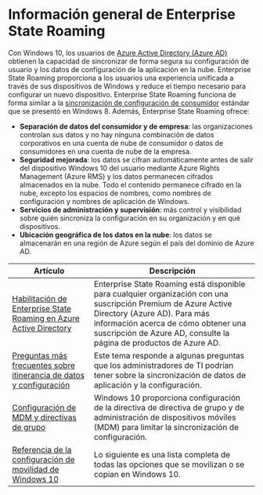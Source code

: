 <properties
	pageTitle="Información general de Enterprise State Roaming | Microsoft Azure"
	description="Proporciona información sobre la configuración de Enterprise State Roaming en dispositivos de Windows. Enterprise State Roaming proporciona a los usuarios una experiencia unificada a través de sus dispositivos de Windows y reduce el tiempo necesario para configurar un nuevo dispositivo."
	services="active-directory"
    keywords="qué es Enterprise State Roaming, sincronización empresarial, nube de windows"
	documentationCenter=""
	authors="femila"
	manager="stevenpo"
	editor="curtand"/>

<tags
	ms.service="active-directory"  
	ms.workload="identity"
	ms.tgt_pltfrm="na"
	ms.devlang="na"
	ms.topic="article"
	ms.date="02/04/2016"
	ms.author="femila"/>

# Información general de Enterprise State Roaming

Con Windows 10, los usuarios de [Azure Active Directory (Azure AD)](active-directory-whatis.md) obtienen la capacidad de sincronizar de forma segura su configuración de usuario y los datos de configuración de la aplicación en la nube. Enterprise State Roaming proporciona a los usuarios una experiencia unificada a través de sus dispositivos de Windows y reduce el tiempo necesario para configurar un nuevo dispositivo. Enterprise State Roaming funciona de forma similar a la [sincronización de configuración de consumidor](http://windows.microsoft.com/es-ES/windows-8/sync-settings-pcs) estándar que se presentó en Windows 8. Además, Enterprise State Roaming ofrece:

- **Separación de datos del consumidor y de empresa**: las organizaciones controlan sus datos y no hay ninguna combinación de datos corporativos en una cuenta de nube de consumidor o datos de consumidores en una cuenta de nube de la empresa. 
- **Seguridad mejorada**: los datos se cifran automáticamente antes de salir del dispositivo Windows 10 del usuario mediante Azure Rights Management (Azure RMS) y los datos permanecen cifrados almacenados en la nube. Todo el contenido permanece cifrado en la nube, excepto los espacios de nombres, como nombres de configuración y nombres de aplicación de Windows.  
- **Servicios de administración y supervisión**: más control y visibilidad sobre quién sincroniza la configuración en su organización y en qué dispositivos. 
- **Ubicación geográfica de los datos en la nube**: los datos se almacenarán en una región de Azure según el país del dominio de Azure AD. 



| Artículo | Descripción |
|--------------------------------------------------|---------------------------------------------------------------------------------------------------------------------------------------------------------------------------------------------------------|
| [Habilitación de Enterprise State Roaming en Azure Active Directory](active-directory-windows-enterprise-state-roaming-enable.md) | Enterprise State Roaming está disponible para cualquier organización con una suscripción Premium de Azure Active Directory (Azure AD). Para más información acerca de cómo obtener una suscripción de Azure AD, consulte la página de productos de Azure AD. |
| [Preguntas más frecuentes sobre itinerancia de datos y configuración](active-directory-windows-enterprise-state-roaming-faqs.md) | Este tema responde a algunas preguntas que los administradores de TI podrían tener sobre la sincronización de datos de aplicación y la configuración. |
| [Configuración de MDM y directivas de grupo](active-directory-windows-enterprise-state-roaming-group-policy-settings.md) | Windows 10 proporciona configuración de la directiva de directiva de grupo y de administración de dispositivos móviles (MDM) para limitar la sincronización de configuración. |
| [Referencia de la configuración de movilidad de Windows 10](active-directory-windows-enterprise-state-roaming-windows-settings-reference.md) | Lo siguiente es una lista completa de todas las opciones que se movilizan o se copian en Windows 10. |

<!---HONumber=AcomDC_0204_2016-->